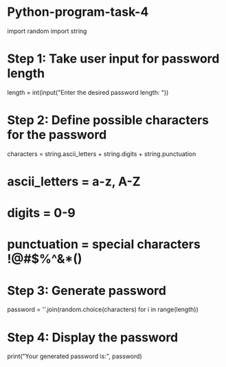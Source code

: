# Python-program-task-4
import random
import string

# Step 1: Take user input for password length
length = int(input("Enter the desired password length: "))

# Step 2: Define possible characters for the password
characters = string.ascii_letters + string.digits + string.punctuation
# ascii_letters = a-z, A-Z
# digits = 0-9
# punctuation = special characters !@#$%^&*()

# Step 3: Generate password
password = ''.join(random.choice(characters) for i in range(length))

# Step 4: Display the password
print("Your generated password is:", password)
